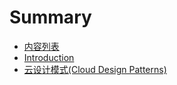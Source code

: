 # Summary

* [内容列表](contents.md)
* [Introduction](README.md)
* [云设计模式(Cloud Design Patterns)](cloud-design-patterns.md)

